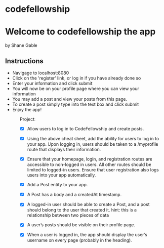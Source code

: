 # codefellowship

<h1>Welcome to codefellowship the app</h1><span>by Shane Gable</span>

<h2>Instructions</h2>
<ul>
<li>Navigage to localhost:8080</li>
<li>Click on the 'register' link, or log in if you have already done so</li>
<li>Enter your information and click submit</li>
<li>You will now be on your profile page where you can view your information</li>
<li>You may add a post and view your posts from this page.</li>
<li>To create a post simply type into the text box and click submit</li>
<li>Enjoy the app!</li>
<ul>

Project:

- [x] Allow users to log in to CodeFellowship and create posts.

- [x] Using the above cheat sheet, add the ability for users to log in to your app.
Upon logging in, users should be taken to a /myprofile route that displays their information.

- [x] Ensure that your homepage, login, and registration routes are accessible to non-logged in users. All other routes should be limited to logged-in users.
Ensure that user registration also logs users into your app automatically.

- [x] Add a Post entity to your app.

- [x] A Post has a body and a createdAt timestamp.

- [x] A logged-in user should be able to create a Post, and a post should belong to the user that created it.
hint: this is a relationship between two pieces of data

- [x] A user’s posts should be visible on their profile page.

- [x] When a user is logged in, the app should display the user’s username on every page (probably in the heading).